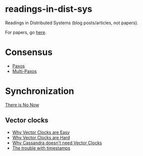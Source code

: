# readings-in-dist-sys
Readings in Distributed Systems (blog posts/articles, not papers).

For papers, go [here](http://christophermeiklejohn.com/distributed/systems/2013/07/12/readings-in-distributed-systems.html).

# Consensus
- [Paxos](http://the-paper-trail.org/blog/consensus-protocols-paxos/)
- [Multi-Paxos](http://amberonrails.com/paxosmulti-paxos-algorithm/)

# Synchronization
[There is No Now](http://queue.acm.org/detail.cfm?id=2745385)

## Vector clocks
- [Why Vector Clocks are Easy](http://basho.com/posts/technical/why-vector-clocks-are-easy/)
- [Why Vector Clocks are Hard](http://basho.com/posts/technical/why-vector-clocks-are-hard/)
- [Why Cassandra doesn't need Vector Clocks](https://www.datastax.com/dev/blog/why-cassandra-doesnt-need-vector-clocks)
- [The trouble with timestamps](https://aphyr.com/posts/299-the-trouble-with-timestamps)
